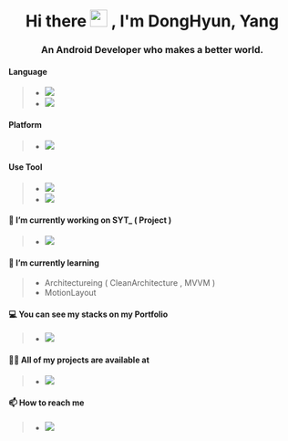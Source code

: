 <h1 align="center">Hi there <img src="https://media.giphy.com/media/hvRJCLFzcasrR4ia7z/giphy.gif" width="30px"> , I'm DongHyun, Yang</h1>
<h3 align="center">An Android Developer who makes a better world.</h3>

#### Language
> - <a href='#'><img src="https://img.shields.io/badge/Java-ED8B00?style=for-the-badge&logo=java&logoColor=white"></a>
> - <a href='#'><img src="https://img.shields.io/badge/Kotlin-0095D5?&style=for-the-badge&logo=kotlin&logoColor=white"></a>

#### Platform
> - <a href='#'><img src="https://img.shields.io/badge/Android-3DDC84?&style=for-the-badge&logo=Android&logoColor=white"></a>

#### Use Tool
> - <a href='#'><img src="https://img.shields.io/badge/Android Studio-3DDC84?&style=for-the-badge&logo=Android-Studio&logoColor=white"></a>
> - <a href='#'><img src="https://img.shields.io/badge/Firebase-FFCA28?&style=for-the-badge&logo=Firebase&logoColor=white"></a>



#### 🔭 I’m currently working on SYT_ ( Project )
> - <a href='https://github.com/DongHyunDGSW/SYT_'><img src="https://img.shields.io/badge/Github-181717?&style=for-the-badge&logo=Github&logoColor=white"></a>

#### 🌱 I’m currently learning
> - Architectureing ( CleanArchitecture , MVVM )
> - MotionLayout

#### 💻 You can see my stacks on my Portfolio
> - <a href='https://www.notion.so/PORTFOLIO-39d18bbdc7df42a49047a3b93f17d126'><img src="https://img.shields.io/badge/Portfolio-000000?&style=for-the-badge&logo=Notion&logoColor=white"></a>

#### 👨‍💻  <b>All of my projects are available at</b>
> - <a href='https://github.com/DGSWDongHyun/'><img src="https://img.shields.io/badge/Github-181717?&style=for-the-badge&logo=Github&logoColor=white"></a> 

#### 📫 How to reach me 
> - <a href='#'><img src="https://img.shields.io/badge/ydh665566@naver.com-005FF9?&style=for-the-badge&logo=Mail.ru&logoColor=white"></a>
